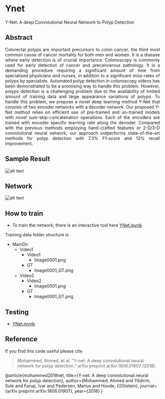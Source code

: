 # Ynet
Y-Net: A deep Convolutional Neural Network to Polyp Detection

## Abstract
<p align="justify">
Colorectal polyps are important precursors to colon cancer, the third most common
cause of cancer mortality for both men and women. It is a disease where early detection
is of crucial importance. Colonoscopy is commonly used for early detection of cancer
and precancerous pathology. It is a demanding procedure requiring a significant amount
of time from specialized physicians and nurses, in addition to a significant miss-rates
of polyps by specialists. Automated polyp detection in colonoscopy videos has been
demonstrated to be a promising way to handle this problem. However, polyps detection
is a challenging problem due to the availability of limited amount of training data and
large appearance variations of polyps. To handle this problem, we propose a novel deep
learning method Y-Net that consists of two encoder networks with a decoder network.
Our proposed Y-Net method relies on efficient use of pre-trained and un-trained models
with novel sum-skip-concatenation operations. Each of the encoders are trained with
encoder specific learning rate along the decoder. Compared with the previous methods
employing hand-crafted features or 2-D/3-D convolutional neural network, our approach
outperforms state-of-the-art methods for polyp detection with 7.3% F1-score and 13%
recall improvement.</p>

## Sample Result
![alt text](https://github.com/ahme0307/Ynet/blob/master/readme/result.png)

## Network
![alt text](https://github.com/ahme0307/Ynet/blob/master/readme/network.png)


## How to train 
- To train the network, there is an interactive tool here <a href="https://github.com/ahme0307/Ynet/blob/master/YNet.ipynb">YNet.ipynb</a>   

Training data folder structure is 

- MainDir
  - Video1
    - Video1
      - Image0001.png
    - GT
      - Image0001_GT.png
  - Video2
    - Video2
      - Image0001.png
    - GT
      - Image0001_GT.png

## Testing
-  <a href="https://github.com/ahme0307/Ynet/blob/master/YNet.ipynb">YNet.ipynb</a>  

## Reference
If you find this code useful please cite

> Mohammed, Ahmed, et al. "Y-net: A deep convolutional neural network for polyp detection." arXiv preprint arXiv:1806.01907 (2018).

@article{mohammed2018net,
  title={Y-net: A deep convolutional neural network for polyp detection},
  author={Mohammed, Ahmed and Yildirim, Sule and Farup, Ivar and Pedersen, Marius and Hovde, {\O}istein},
  journal={arXiv preprint arXiv:1806.01907},
  year={2018}
}

